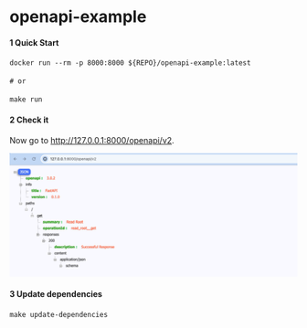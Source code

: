 # openapi-example

#### 1 Quick Start

```shell
docker run --rm -p 8000:8000 ${REPO}/openapi-example:latest

# or

make run
```

#### 2 Check it
Now go to http://127.0.0.1:8000/openapi/v2.

![](./doc/img/swagger.png)


#### 3 Update dependencies

```shell
make update-dependencies
```
